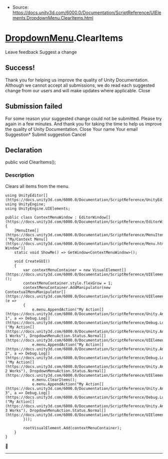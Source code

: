 * Source: https://docs.unity3d.com/6000.0/Documentation/ScriptReference/UIElements.DropdownMenu.ClearItems.html

#  [DropdownMenu](https://docs.unity3d.com/6000.0/Documentation/ScriptReference/UIElements.DropdownMenu.html).ClearItems
Leave feedback
Suggest a change
## Success!
Thank you for helping us improve the quality of Unity Documentation. Although we cannot accept all submissions, we do read each suggested change from our users and will make updates where applicable.
Close
## Submission failed
For some reason your suggested change could not be submitted. Please <a>try again</a> in a few minutes. And thank you for taking the time to help us improve the quality of Unity Documentation.
Close
Your name Your email Suggestion* Submit suggestion
Cancel
## Declaration
public void ClearItems(); 
### Description
Clears all items from the menu. 
```
using UnityEditor[](https://docs.unity3d.com/6000.0/Documentation/ScriptReference/UnityEditor.html);
using UnityEngine;
using UnityEngine.UIElements;  
  
public class ContextMenuWindow : EditorWindow[](https://docs.unity3d.com/6000.0/Documentation/ScriptReference/EditorWindow.html)
{
    [MenuItem[](https://docs.unity3d.com/6000.0/Documentation/ScriptReference/MenuItem.html)("My/Context Menu[](https://docs.unity3d.com/6000.0/Documentation/ScriptReference/Menu.html) Window")]
    static void ShowMe() => GetWindow<ContextMenuWindow>();  
  
    void CreateGUI()
    {
        var contextMenuContainer = new VisualElement[](https://docs.unity3d.com/6000.0/Documentation/ScriptReference/UIElements.VisualElement.html)();
        contextMenuContainer.style.flexGrow = 1;
        contextMenuContainer.AddManipulator(new ContextualMenuManipulator[](https://docs.unity3d.com/6000.0/Documentation/ScriptReference/UIElements.ContextualMenuManipulator.html)(e =>
        {
            e.menu.AppendAction("My Action[](https://docs.unity3d.com/6000.0/Documentation/ScriptReference/Unity.Android.Gradle.Manifest.Action.html) 1", a => Debug.Log[](https://docs.unity3d.com/6000.0/Documentation/ScriptReference/Debug.Log.html)("My Action[](https://docs.unity3d.com/6000.0/Documentation/ScriptReference/Unity.Android.Gradle.Manifest.Action.html) 1 Works"), DropdownMenuAction.Status.Normal[](https://docs.unity3d.com/6000.0/Documentation/ScriptReference/UIElements.DropdownMenuAction.Status.Normal.html));
            e.menu.AppendAction("My Action[](https://docs.unity3d.com/6000.0/Documentation/ScriptReference/Unity.Android.Gradle.Manifest.Action.html) 2", a => Debug.Log[](https://docs.unity3d.com/6000.0/Documentation/ScriptReference/Debug.Log.html)("My Action[](https://docs.unity3d.com/6000.0/Documentation/ScriptReference/Unity.Android.Gradle.Manifest.Action.html) 2 Works"), DropdownMenuAction.Status.Normal[](https://docs.unity3d.com/6000.0/Documentation/ScriptReference/UIElements.DropdownMenuAction.Status.Normal.html));
            e.menu.ClearItems();
            e.menu.AppendAction("My Action[](https://docs.unity3d.com/6000.0/Documentation/ScriptReference/Unity.Android.Gradle.Manifest.Action.html) 3", a => Debug.Log[](https://docs.unity3d.com/6000.0/Documentation/ScriptReference/Debug.Log.html)("My Action[](https://docs.unity3d.com/6000.0/Documentation/ScriptReference/Unity.Android.Gradle.Manifest.Action.html) 3 Works"), DropdownMenuAction.Status.Normal[](https://docs.unity3d.com/6000.0/Documentation/ScriptReference/UIElements.DropdownMenuAction.Status.Normal.html));
        }));  
  
        rootVisualElement.Add(contextMenuContainer);
    }
}

```

* * *
